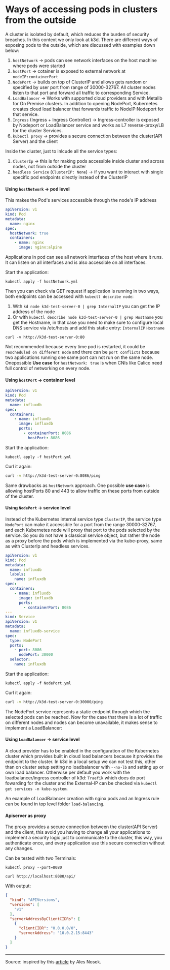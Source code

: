 # Ways of accessing pods in clusters from the outside

A cluster is isolated by default, which reduces the burden of security breaches. In this context we only look at k3d. There are different ways of exposing pods to the outside, which are discussed with examples down below:

1. `hostNetwork` -> pods can see network interfaces on the host machine where pods were started
2. `hostPort` -> cotainer is exposed to external network at `nodeIP:containerPort`
3. `NodePort` -> builds on top of ClusterIP and allows gets random or specified by user port from range of 30000-32767. All cluster nodes listen to that port and forward all traffic to corresponding Service.
4. `LoadBalancer` -> Works with supported cloud providers and with Metallb for On Premise clusters. In addition to opening NodePort, Kubernetes creates cloud load balancer that forwards traffic to NodeIP:Nodeport for that service. 
5. `Ingress` (Ingress + Ingress Controller) -> Ingress-controller is exposed by Nodeport or LoadBalancer service and works as L7 reverse-proxy/LB for the cluster Services.
6. `kubectl proxy` -> provides a secure connection between the cluster(API Server) and the client

Inside the cluster, just to inlcude all the service types:

1. `ClusterIp` -> this is for making pods accessible inside cluster and across nodes, not from outside the cluster
2. `headless Service` (`ClusterIP: None`) -> if you want to interact with single specific pod endpoints directly instead of the ClusterIP 

#### Using `hostNetwork` -> pod level

This makes the Pod's services accessible through the node's IP address

```yaml
apiVersion: v1
kind: Pod
metadata:
  name: nginx
spec:
  hostNetwork: true
  containers:
    - name: nginx
      image: nginx:alpine
```
Applications in pod can see all network interfaces of the host where it runs. It can listen on all interfaces and is also accessible on all interfaces.

Start the application:
```shell
kubectl apply -f hostNetwork.yml
```

Then you can check via GET request if application is running in two ways, both endpoints can be accessed with `kubectl describe node`:
1. With `kd node k3d-test-server-0 | grep InternalIP` you can get the IP address of the node
2. Or with `kubectl describe node k3d-test-server-0 | grep Hostname` you get the Hostname, in that case you need to make sure to configure local DNS service via /etc/hosts and add this static entry: `InternalIP` `Hostname` 

```shell
curl -v http://k3d-test-server-0:80
```

Not recommended because every time pod is restarted, it could be `rescheduled on different node` and there can be `port conflicts` because two applications running one same port can not run on the same node. 
Onepossible **Use case** for `hostNetwork: true` is when CNIs like Calico need full control of networking on every node.

#### Using `hostPort` -> container level


```yaml
apiVersion: v1
kind: Pod
metadata:
  name: influxdb
spec:
  containers:
    - name: influxdb
      image: influxdb
      ports:
        - containerPort: 8086
          hostPort: 8086
```

Start the application:
```shell
kubectl apply -f hostPort.yml
```

Curl it again:
```sh
curl -v http://k3d-test-server-0:8086/ping
```

Same drawbacks as `hostNetwork` approach. One possible **use case** is allowing hostPorts 80 and 443 to allow traffic on these ports from outside of the cluster.


#### Using `NodePort` -> service level

Instead of the Kubernetes internal service type `ClusterIP`, the service type `NodePort` can make it accessible for a port from the range 30000-32767, and each Kubernetes node will proxy that port to the pods selected by the service. So you do not have a classical service object, but rather the node as a proxy before the pods which is implemented via the kube-proxy, same as with ClusterIp and headless services. 

```yaml
apiVersion: v1
kind: Pod
metadata:
  name: influxdb
  labels:
    name: influxdb
spec:
  containers:
    - name: influxdb
      image: influxdb
      ports:
        - containerPort: 8086
---
kind: Service
apiVersion: v1
metadata:
  name: influxdb-service
spec:
  type: NodePort
  ports:
    - port: 8086
      nodePort: 30000
  selector:
    name: influxdb
```

Start the application:
```shell
kubectl apply -f NodePort.yml
```

Curl it again:
```sh
curl -v http://k3d-test-server-0:30000/ping
```

The NodePort service represents a static endpoint through which the selected pods can be reached. Now for the case that there is a lot of traffic on different nodes and nodes can become unavailable, it makes sense to implement a LoadBalancer:

#### Using `LoadBalancer` -> service level

A cloud provider has to be enabled in the configuration of the Kubernetes cluster which provides built in cloud load balancers because it provides the endpoint to the cluster. In k3d in a local setup we can not test this, other than on cluster setup setting no loadbalancer with `--no-lb` and setting up or own load balancer. Otherwise per default you work with the loadbalancer/ingress controller of k3d: `Traefik` which does do port fowarding for the cluster and the External-IP can be checked via `kubectl get services -n kube-system`. 

An example of LoadBalancer creation with nginx pods and an Ingress rule can be found in top level folder `load-balancing`. 

#### Apiserver as proxy 

The proxy provides a secure connection between the cluster(API Server) and the client, this avoid you having to change all your applications to implement a security logic just to communicate to the cluster, this way, you authenticate once, and every application use this secure connection without any changes.

Can be tested with two Terminals:

```shell
kubectl proxy --port=8080
```

```shell
curl http://localhost:8080/api/
```

With output:

```json
{
  "kind": "APIVersions",
  "versions": [
    "v1"
  ],
  "serverAddressByClientCIDRs": [
    {
      "clientCIDR": "0.0.0.0/0",
      "serverAddress": "10.0.2.15:8443"
    }
  ]
}
```


---

Source: inspired by this [article](https://alesnosek.com/blog/2017/02/14/accessing-kubernetes-pods-from-outside-of-the-cluster/) by Ales Nosek.
